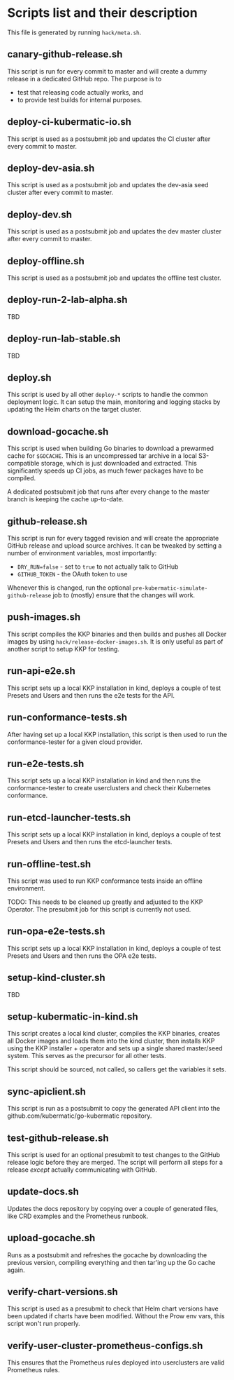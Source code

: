 # Scripts list and their description

This file is generated by running `hack/meta.sh`.

## canary-github-release.sh

This script is run for every commit to master and will create
a dummy release in a dedicated GitHub repo. The purpose is to

* test that releasing code actually works, and
* to provide test builds for internal purposes.

## deploy-ci-kubermatic-io.sh

This script is used as a postsubmit job and updates the CI cluster
after every commit to master.

## deploy-dev-asia.sh

This script is used as a postsubmit job and updates the dev-asia seed
cluster after every commit to master.

## deploy-dev.sh

This script is used as a postsubmit job and updates the dev master
cluster after every commit to master.

## deploy-offline.sh

This script is used as a postsubmit job and updates the offline
test cluster.

## deploy-run-2-lab-alpha.sh

TBD

## deploy-run-lab-stable.sh

TBD

## deploy.sh

This script is used by all other `deploy-*` scripts to handle the
common deployment logic. It can setup the main, monitoring and logging
stacks by updating the Helm charts on the target cluster.

## download-gocache.sh

This script is used when building Go binaries to download a prewarmed
cache for `$GOCACHE`. This is an uncompressed tar archive in a local
S3-compatible storage, which is just downloaded and extracted. This
significantly speeds up CI jobs, as much fewer packages have to be
compiled.

A dedicated postsubmit job that runs after every change to the master
branch is keeping the cache up-to-date.

## github-release.sh

This script is run for every tagged revision and will create
the appropriate GitHub release and upload source archives. It can be
tweaked by setting a number of environment variables, most importantly:

* `DRY_RUN=false` - set to `true` to not actually talk to GitHub
* `GITHUB_TOKEN` - the OAuth token to use

Whenever this is changed, run the optional `pre-kubermatic-simulate-github-release`
job to (mostly) ensure that the changes will work.

## push-images.sh

This script compiles the KKP binaries and then builds and pushes all
Docker images by using `hack/release-docker-images.sh`. It is only
useful as part of another script to setup KKP for testing.

## run-api-e2e.sh

This script sets up a local KKP installation in kind, deploys a
couple of test Presets and Users and then runs the e2e tests for the
API.

## run-conformance-tests.sh

After having set up a local KKP installation, this script is then
used to run the conformance-tester for a given cloud provider.

## run-e2e-tests.sh

This script sets up a local KKP installation in kind and then
runs the conformance-tester to create userclusters and check their
Kubernetes conformance.

## run-etcd-launcher-tests.sh

This script sets up a local KKP installation in kind, deploys a
couple of test Presets and Users and then runs the etcd-launcher tests.

## run-offline-test.sh

This script was used to run KKP conformance tests inside an offline
environment.

TODO: This needs to be cleaned up greatly and adjusted to the KKP
Operator. The presubmit job for this script is currently not used.

## run-opa-e2e-tests.sh

This script sets up a local KKP installation in kind, deploys a
couple of test Presets and Users and then runs the OPA e2e tests.

## setup-kind-cluster.sh

TBD

## setup-kubermatic-in-kind.sh

This script creates a local kind cluster, compiles the KKP binaries,
creates all Docker images and loads them into the kind cluster,
then installs KKP using the KKP installer + operator and sets up a
single shared master/seed system.
This serves as the precursor for all other tests.

This script should be sourced, not called, so callers get the variables
it sets.

## sync-apiclient.sh

This script is run as a postsubmit to copy the generated API client
into the github.com/kubermatic/go-kubermatic repository.

## test-github-release.sh

This script is used for an optional presubmit to test changes to
the GitHub release logic before they are merged. The script will
perform all steps for a release *except* actually communicating
with GitHub.

## update-docs.sh

Updates the docs repository by copying over a couple of generated
files, like CRD examples and the Prometheus runbook.

## upload-gocache.sh

Runs as a postsubmit and refreshes the gocache by downloading the
previous version, compiling everything and then tar'ing up the
Go cache again.

## verify-chart-versions.sh

This script is used as a presubmit to check that Helm chart versions
have been updated if charts have been modified. Without the Prow env
vars, this script won't run properly.

## verify-user-cluster-prometheus-configs.sh

This ensures that the Prometheus rules deployed into userclusters
are valid Prometheus rules.

